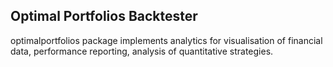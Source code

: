 ## **Optimal Portfolios Backtester** <a name="analytics"></a>

optimalportfolios package implements analytics for visualisation of financial data, performance
reporting, analysis of quantitative strategies. 